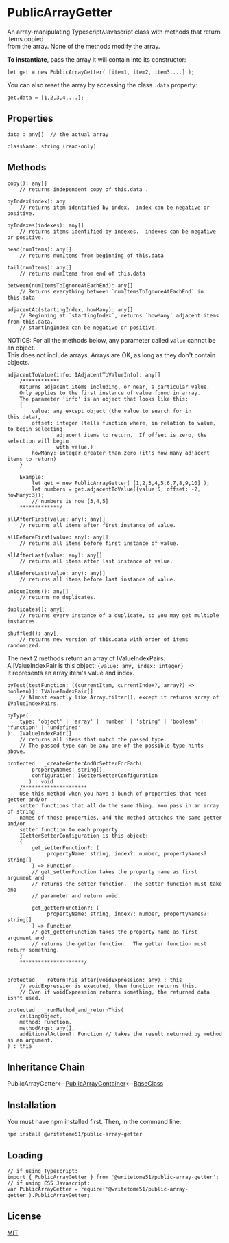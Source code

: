# PublicArrayGetter 

An array-manipulating Typescript/Javascript class with methods that return items copied   
from the array. None of the methods modify the array.



<b>To instantiate</b>, pass the array it will contain into its constructor:

    let get = new PublicArrayGetter( [item1, item2, item3,...] );

You can also reset the array by accessing the class `.data` property:

    get.data = [1,2,3,4,...];


## Properties
```
data : any[]  // the actual array

className: string (read-only)
```


## Methods
```
copy(): any[]
    // returns independent copy of this.data .

byIndex(index): any
    // returns item identified by index.  index can be negative or positive.
    
byIndexes(indexes): any[]
    // returns items identified by indexes.  indexes can be negative or positive.

head(numItems): any[]
    // returns numItems from beginning of this.data

tail(numItems): any[]
    // returns numItems from end of this.data

between(numItemsToIgnoreAtEachEnd): any[]
    // Returns everything between `numItemsToIgnoreAtEachEnd` in this.data

adjacentAt(startingIndex, howMany): any[]
    // Beginning at `startingIndex`, returns `howMany` adjacent items from this.data.
    // startingIndex can be negative or positive.
```       
NOTICE: For all the methods below, any parameter called `value` cannot be an object.  
This does not include arrays. Arrays are OK, as long as they don't contain objects.
```
adjacentToValue(info: IAdjacentToValueInfo): any[]
    /************
    Returns adjacent items including, or near, a particular value.
    Only applies to the first instance of value found in array.
    The parameter 'info' is an object that looks like this:
    {
        value: any except object (the value to search for in this.data),
        offset: integer (tells function where, in relation to value, to begin selecting 
                adjacent items to return.  If offset is zero, the selection will begin 
                with value.)
        howMany: integer greater than zero (it's how many adjacent items to return)
    }

    Example:
        let get = new PublicArrayGetter( [1,2,3,4,5,6,7,8,9,10] );
        let numbers = get.adjacentToValue({value:5, offset: -2, howMany:3});
        // numbers is now [3,4,5]
    *************/

allAfterFirst(value: any): any[]
    // returns all items after first instance of value.

allBeforeFirst(value: any): any[]
    // returns all items before first instance of value.

allAfterLast(value: any): any[]
    // returns all items after last instance of value.

allBeforeLast(value: any): any[]
    // returns all items before last instance of value.

uniqueItems(): any[]
    // returns no duplicates.

duplicates(): any[]
    // returns every instance of a duplicate, so you may get multiple instances.

shuffled(): any[]
    // returns new version of this.data with order of items randomized.
```        
The next 2 methods return an array of IValueIndexPairs.  
A IValueIndexPair is this object: `{value: any, index: integer}`  
It represents an array item's value and index.
```
byTest(testFunction: ((currentItem, currentIndex?, array?) => boolean)): IValueIndexPair[]
    // Almost exactly like Array.filter(), except it returns array of IValueIndexPairs.
     
byType(
    type: 'object' | 'array' | 'number' | 'string' | 'boolean' | 'function' | 'undefined'
):  IValueIndexPair[] 
    // returns all items that match the passed type. 
    // The passed type can be any one of the possible type hints above.

protected   _createGetterAndOrSetterForEach(
		propertyNames: string[],
		configuration: IGetterSetterConfiguration
	   ) : void
    /*********************
    Use this method when you have a bunch of properties that need getter and/or 
    setter functions that all do the same thing. You pass in an array of string 
    names of those properties, and the method attaches the same getter and/or 
    setter function to each property.
    IGetterSetterConfiguration is this object:
    {
        get_setterFunction?: (
             propertyName: string, index?: number, propertyNames?: string[]
        ) => Function,
	    // get_setterFunction takes the property name as first argument and 
	    // returns the setter function.  The setter function must take one 
	    // parameter and return void.
	    
        get_getterFunction?: (
             propertyName: string, index?: number, propertyNames?: string[]
        ) => Function
	    // get_getterFunction takes the property name as first argument and 
	    // returns the getter function.  The getter function must return something.
    }
    *********************/ 


protected   _returnThis_after(voidExpression: any) : this
    // voidExpression is executed, then function returns this.
    // Even if voidExpression returns something, the returned data isn't used.

protected   _runMethod_and_returnThis(
    callingObject, 
    method: Function, 
    methodArgs: any[], 
    additionalAction?: Function // takes the result returned by method as an argument.
) : this
```

## Inheritance Chain

PublicArrayGetter<--[PublicArrayContainer](https://github.com/writetome51/public-array-container#publicarraycontainer)<--[BaseClass](https://github.com/writetome51/typescript-base-class#baseclass)

## Installation

You must have npm installed first. Then, in the command line:

    npm install @writetome51/public-array-getter

## Loading

    // if using Typescript:
    import { PublicArrayGetter } from '@writetome51/public-array-getter';
    // if using ES5 Javascript:
    var PublicArrayGetter = require('@writetome51/public-array-getter').PublicArrayGetter;


## License
[MIT](https://choosealicense.com/licenses/mit/)